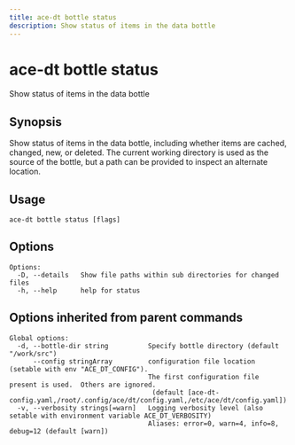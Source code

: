 ```yaml
---
title: ace-dt bottle status
description: Show status of items in the data bottle
---
```


<!--
This documentation is auto generated by a script.
Please do not edit this file directly.
-->

<!-- markdownlint-disable-next-line single-title -->
# ace-dt bottle status

Show status of items in the data bottle

## Synopsis

Show status of items in the data bottle, including whether items are cached, changed, new, or deleted. The current working directory is used as the source of the bottle, but a path can be provided to inspect an alternate location.

## Usage

```plaintext
ace-dt bottle status [flags]
```

## Options

```plaintext
Options:
  -D, --details   Show file paths within sub directories for changed files
  -h, --help      help for status
```

## Options inherited from parent commands

```plaintext
Global options:
  -d, --bottle-dir string          Specify bottle directory (default "/work/src")
      --config stringArray         configuration file location (setable with env "ACE_DT_CONFIG").
                                   The first configuration file present is used.  Others are ignored.
                                    (default [ace-dt-config.yaml,/root/.config/ace/dt/config.yaml,/etc/ace/dt/config.yaml])
  -v, --verbosity strings[=warn]   Logging verbosity level (also setable with environment variable ACE_DT_VERBOSITY)
                                   Aliases: error=0, warn=4, info=8, debug=12 (default [warn])
```
